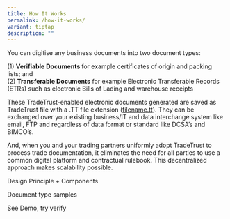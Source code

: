 ```yaml
---
title: How It Works
permalink: /how-it-works/
variant: tiptap
description: ""
---
```

<p></p>
<p>You can digitise any business documents into two document types:</p>
<p>(1)&nbsp;<strong>Verifiable Documents&nbsp;</strong>for example certificates
of origin and packing lists; and
<br>(2)&nbsp;<strong>Transferable Documents</strong>&nbsp;for example Electronic
Transferable Records (ETRs) such as electronic Bills of Lading and warehouse
receipts</p>
<p>These TradeTrust-enabled electronic documents generated are saved as TradeTrust
file with a .TT file extension (<a href="http://filename.tt" rel="noopener noreferrer nofollow" target="_blank">filename.tt</a>). They can be exchanged over
your existing business/IT and data interchange system like email, FTP and
regardless of data format or standard like DCSA’s and BIMCO’s.</p>
<p>And, when you and your trading partners uniformly adopt TradeTrust to
process trade documentation, it eliminates the need for all parties to
use a common digital platform and contractual rulebook. This decentralized
approach makes scalability possible.</p>
<p></p>
<p>Design Principle + Components</p>
<p></p>
<p>Document type samples</p>
<p></p>
<p>See Demo, try verify</p>
<p></p>